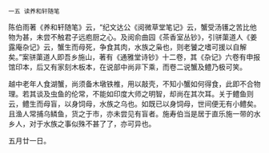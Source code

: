     一五 读养和轩随笔 

   陈伯雨著《养和轩随笔》云，“纪文达公《阅微草堂笔记》云，蟹受汤镬之苦比他物为甚，未尝不触君子远庖厨之心。及阅俞曲园《茶香室丛钞》，引骈蕖道人《姜露庵杂记》云，蟹生而母死，争食其肉，水族之枭也，则老饕之嗜可援以自解矣。”案骈蕖道人即吾乡施山，著有《通雅堂诗钞》十二卷，其《杂记》六卷有申报馆印本，后又有家刻木板本，在说部中尚非下乘，而卷二说蟹及鳢乃极可笑。

   越中老年人食湖蟹，尚须备木墩铁椎，用以敲壳，不知小蟹如何得食，此即不合物理。若其谈及虫鱼的伦常，不能如印度大师之明智，却尚在其次耳。关于鳢鱼则云，鳢生而母盲，以身饲母，水族之乌也。如既已以身饲母，世间便无有小鳢矣。且渔人常捕乌鳞鱼，货之于市，亦未尝见有盲者。施寿伯当是居于直乐施一带的水乡人，对于水族之事似殊不甚了了，亦可异也。

   五月廿一日。

